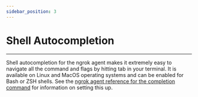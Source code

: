 ```yaml
---
sidebar_position: 3
---
```


# Shell Autocompletion

---

Shell autocompletion for the ngrok agent makes it extremely easy to navigate all the command and flags by hitting tab in your terminal. It is available on Linux and MacOS operating systems and can be enabled for Bash or ZSH shells. See the [ngrok agent reference for the completion command](/secure-tunnels/ngrok-agent/reference/ngrok#ngrok-completion) for information on setting this up.
